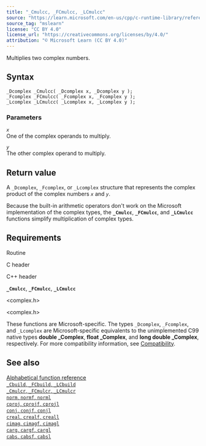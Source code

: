 ```yaml
---
title: "_Cmulcc, _FCmulcc, _LCmulcc"
source: "https://learn.microsoft.com/en-us/cpp/c-runtime-library/reference/cmulcc-fcmulcc-lcmulcc?view=msvc-170"
source_tag: "mslearn"
license: "CC BY 4.0"
license_url: "https://creativecommons.org/licenses/by/4.0/"
attribution: "© Microsoft Learn (CC BY 4.0)"
---
```

Multiplies two complex numbers.

## Syntax

```
_Dcomplex _Cmulcc( _Dcomplex x, _Dcomplex y );
_Fcomplex _FCmulcc( _Fcomplex x, _Fcomplex y );
_Lcomplex _LCmulcc( _Lcomplex x, _Lcomplex y );
```

### Parameters

_`x`_  
One of the complex operands to multiply.

_`y`_  
The other complex operand to multiply.

## Return value

A `_Dcomplex`, `_Fcomplex`, or `_Lcomplex` structure that represents the complex product of the complex numbers _`x`_ and _`y`_.

Because the built-in arithmetic operators don't work on the Microsoft implementation of the complex types, the **`_Cmulcc`**, **`_FCmulcc`**, and **`_LCmulcc`** functions simplify multiplication of complex types.

## Requirements

Routine

C header

C++ header

**`_Cmulcc`**, **`_FCmulcc`**, **`_LCmulcc`**

<complex.h>

<complex.h>

These functions are Microsoft-specific. The types `_Dcomplex`, `_Fcomplex`, and `_Lcomplex` are Microsoft-specific equivalents to the unimplemented C99 native types **double \_Complex**, **float \_Complex**, and **long double \_Complex**, respectively. For more compatibility information, see [Compatibility](https://learn.microsoft.com/en-us/cpp/c-runtime-library/compatibility?view=msvc-170).

## See also

[Alphabetical function reference](https://learn.microsoft.com/en-us/cpp/c-runtime-library/reference/crt-alphabetical-function-reference?view=msvc-170)  
[`_Cbuild`, `_FCbuild`, `_LCbuild`](https://learn.microsoft.com/en-us/cpp/c-runtime-library/reference/cbuild-fcbuild-lcbuild?view=msvc-170)  
[`_Cmulcr`, `_FCmulcr`, `_LCmulcr`](https://learn.microsoft.com/en-us/cpp/c-runtime-library/reference/cmulcr-fcmulcr-lcmulcr?view=msvc-170)  
[`norm`, `normf`, `norml`](https://learn.microsoft.com/en-us/cpp/c-runtime-library/reference/norm-normf-norml1?view=msvc-170)  
[`cproj`, `cprojf`, `cprojl`](https://learn.microsoft.com/en-us/cpp/c-runtime-library/reference/cproj-cprojf-cprojl?view=msvc-170)  
[`conj`, `conjf`, `conjl`](https://learn.microsoft.com/en-us/cpp/c-runtime-library/reference/conj-conjf-conjl?view=msvc-170)  
[`creal`, `crealf`, `creall`](https://learn.microsoft.com/en-us/cpp/c-runtime-library/reference/creal-crealf-creall?view=msvc-170)  
[`cimag`, `cimagf`, `cimagl`](https://learn.microsoft.com/en-us/cpp/c-runtime-library/reference/cimag-cimagf-cimagl?view=msvc-170)  
[`carg`, `cargf`, `cargl`](https://learn.microsoft.com/en-us/cpp/c-runtime-library/reference/carg-cargf-cargl?view=msvc-170)  
[`cabs`, `cabsf`, `cabsl`](https://learn.microsoft.com/en-us/cpp/c-runtime-library/reference/cabs-cabsf-cabsl?view=msvc-170)